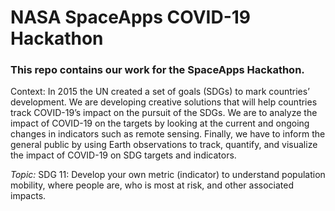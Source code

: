 # NASA SpaceApps COVID-19 Hackathon

### This repo contains our work for the SpaceApps Hackathon. 

Context: In 2015 the UN created a set of goals (SDGs) to mark countries’ development. We are developing creative solutions that will help countries track COVID-19’s impact on the pursuit of the SDGs. We are to analyze the impact of COVID-19 on the targets by looking at the current and ongoing changes in indicators such as remote sensing. Finally, we have to inform the general public by using Earth observations to track, quantify, and visualize the impact of COVID-19 on SDG targets and indicators.

*Topic:* SDG 11: Develop your own metric (indicator) to understand population mobility, where people are, who is most at risk, and other associated impacts.


